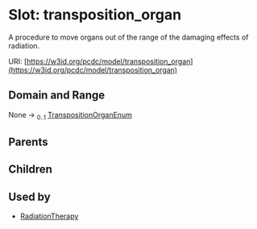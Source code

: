 
# Slot: transposition_organ


A procedure to move organs out of the range of the damaging effects of radiation.

URI: [https://w3id.org/pcdc/model/transposition_organ](https://w3id.org/pcdc/model/transposition_organ)


## Domain and Range

None &#8594;  <sub>0..1</sub> [TranspositionOrganEnum](TranspositionOrganEnum.md)

## Parents


## Children


## Used by

 * [RadiationTherapy](RadiationTherapy.md)
